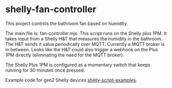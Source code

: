 # shelly-fan-controller
This project controls the bathroom fan based on humidity.
 
The main file is: fan-controller.mjs. This script runs on the Shelly plus 1PM. 
It takes input from a Shelly H&T that measures the humidity in the bathroom. The H&T sends it valua periodically over MQTT. Currently a MQTT broker is in between. Looks like the H&T could also trigger a webhook on the Plus 1PM directly (eliminating the need for the MQTT broker).
 
The Shelly Plus 1PM is configured as a momentary switch that keeps running for 30 minutes once pressed.
 
Example code for gen2 Shelly devices [shelly-script-examples](https://github.com/ALLTERCO/shelly-script-examples).
